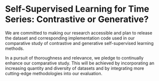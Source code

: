 # Self-Supervised Learning for Time Series: Contrastive or Generative?

We are committed to making our research accessible and plan to release the dataset and corresponding implementation code used in our comparative study of contrastive and generative self-supervised learning methods.

In a pursuit of thoroughness and relevance, we pledge to continually enhance our comparative study. This will be achieved by incorporating an increasing quantity and diversity of datasets and by integrating more cutting-edge methodologies into our evaluation.

